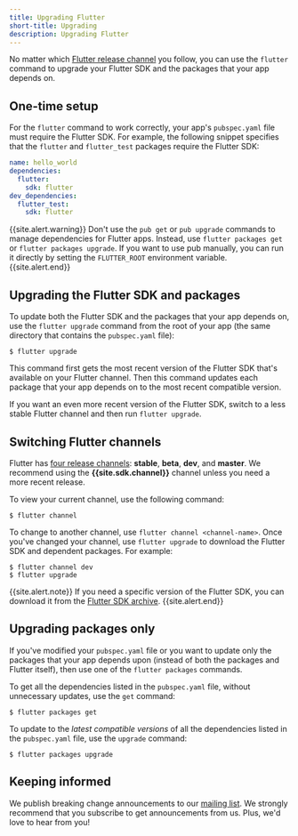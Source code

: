 ```yaml
---
title: Upgrading Flutter
short-title: Upgrading
description: Upgrading Flutter
---
```


No matter which [Flutter release channel][] you follow,
you can use the `flutter` command to upgrade your Flutter SDK
and the packages that your app depends on.


## One-time setup

For the `flutter` command to work correctly,
your app's `pubspec.yaml` file must require the Flutter SDK.
For example, the following snippet specifies that the
`flutter` and `flutter_test` packages require the Flutter SDK:

```yaml
name: hello_world
dependencies:
  flutter:
    sdk: flutter
dev_dependencies:
  flutter_test:
    sdk: flutter
```

{{site.alert.warning}}
Don't use the `pub get` or `pub upgrade` commands to manage dependencies
for Flutter apps.
Instead, use `flutter packages get` or `flutter packages upgrade`.
If you want to use pub manually, you can run it directly by setting the
`FLUTTER_ROOT` environment variable.
{{site.alert.end}}


## Upgrading the Flutter SDK and packages

To update both the Flutter SDK and the packages that your app depends on,
use the `flutter upgrade` command from the root of your app
(the same directory that contains the `pubspec.yaml` file):

```terminal
$ flutter upgrade
```

This command first gets the most recent version of the Flutter SDK
that's available on your Flutter channel.
Then this command updates each package that your app depends on
to the most recent compatible version.

If you want an even more recent version of the Flutter SDK,
switch to a less stable Flutter channel
and then run `flutter upgrade`.

## Switching Flutter channels

Flutter has [four release channels][Flutter release channel]:
**stable**, **beta**, **dev**, and **master**.
We recommend using the **{{site.sdk.channel}}** channel
unless you need a more recent release.

To view your current channel, use the following command:

```terminal
$ flutter channel
```

To change to another channel, use `flutter channel <channel-name>`.
Once you've changed your channel, use `flutter upgrade`
to download the Flutter SDK and dependent packages.
For example:

```terminal
$ flutter channel dev
$ flutter upgrade
```

{{site.alert.note}}
If you need a specific version of the Flutter SDK,
you can download it from the [Flutter SDK archive][].
{{site.alert.end}}

## Upgrading packages only

If you've modified your `pubspec.yaml` file or you want to update
only the packages that your app depends upon (instead of both the packages and
Flutter itself), then use one of the `flutter packages` commands.

To get all the dependencies listed in the `pubspec.yaml` file,
without unnecessary updates, use the `get` command:

```terminal
$ flutter packages get
```

To update to the _latest compatible versions_ of
all the dependencies listed in the `pubspec.yaml` file,
use the `upgrade` command:

```terminal
$ flutter packages upgrade
```


## Keeping informed

We publish breaking change announcements to our [mailing list][].
We strongly recommend that you subscribe to get announcements from us.
Plus, we'd love to hear from you!

[Flutter SDK archive]: /docs/development/tools/sdk/archive
[Flutter release channel]: {{site.github}}/flutter/flutter/wiki/Flutter-build-release-channels
[mailing list]: {{site.groups}}/forum/#!forum/flutter-dev
